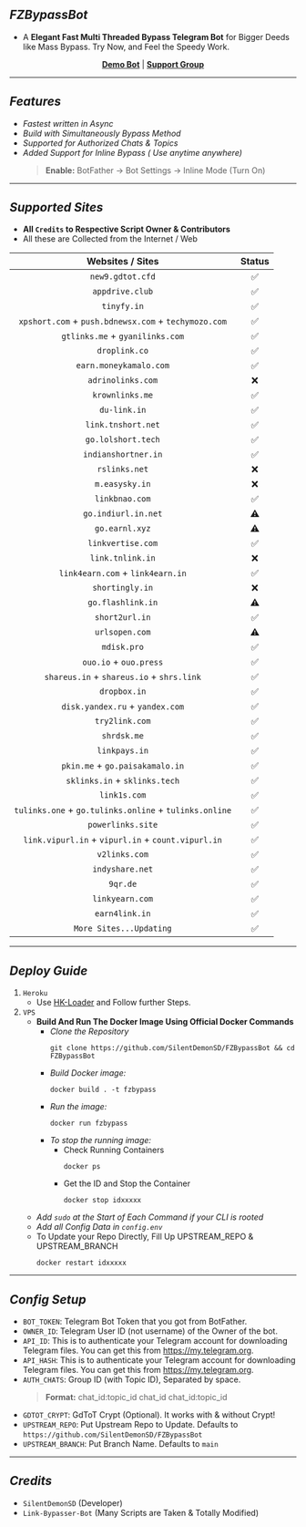 ## ***FZBypassBot***
- A **Elegant Fast Multi Threaded Bypass Telegram Bot** for Bigger Deeds like Mass Bypass. Try Now, and Feel the Speedy Work.

<div align=center>

[**Demo Bot**](https://t.me/FZBypassBot) | [**Support Group**](https://t.me/FXTorrentz)

</div>

---

## ***Features***
- _Fastest written in Async_
- _Build with Simultaneously Bypass Method_
- _Supported for Authorized Chats & Topics_
- _Added Support for Inline Bypass ( Use anytime anywhere)_
  > **Enable:** BotFather -> Bot Settings -> Inline Mode (Turn On)

---

## ***Supported Sites***
- **All `Credits` to Respective Script Owner & Contributors**
- All these are Collected from the Internet / Web

| __Websites / Sites__ | __Status__ |
|:--------------------:|:----------:|
|`new9.gdtot.cfd`|✅️|
|`appdrive.club`|✅️|
|`tinyfy.in`|✅️|
|`xpshort.com` + `push.bdnewsx.com` + `techymozo.com`|✅️|
|`gtlinks.me` + `gyanilinks.com`|✅️|
|`droplink.co`|✅️|
|`earn.moneykamalo.com`|✅️|
|`adrinolinks.com`|❌️|
|`krownlinks.me`|✅️|
|`du-link.in`|✅️|
|`link.tnshort.net`|✅️|
|`go.lolshort.tech`|✅️|
|`indianshortner.in`|✅️|
|`rslinks.net`|❌️|
|`m.easysky.in`|❌️|
|`linkbnao.com`|✅️|
|`go.indiurl.in.net`|⚠️|
|`go.earnl.xyz`|⚠️|
|`linkvertise.com`|✅️|
|`link.tnlink.in`|❌️|
|`link4earn.com` + `link4earn.in`|✅️|
|`shortingly.in`|❌️|️
|`go.flashlink.in`|⚠️|
|`short2url.in`|✅️|
|`urlsopen.com`|⚠️|
|`mdisk.pro`|✅️|
|`ouo.io` + `ouo.press`|✅️|
|`shareus.in` + `shareus.io` + `shrs.link`|✅️|
|`dropbox.in`|✅️|
|`disk.yandex.ru` + `yandex.com`|✅️|
|`try2link.com`|✅️|
|`shrdsk.me`|✅️|
|`linkpays.in`|✅️|
|`pkin.me` + `go.paisakamalo.in`|✅️|
|`sklinks.in` + `sklinks.tech`|✅️|
|`link1s.com`|✅️|
|`tulinks.one` + `go.tulinks.online` + `tulinks.online`|✅️|
|`powerlinks.site`|✅️|
|`link.vipurl.in` + `vipurl.in` + `count.vipurl.in`|✅️|
|`v2links.com`|✅️|
|`indyshare.net`|✅️|
|`9qr.de`|✅️|
|`linkyearn.com`|✅️|
|`earn4link.in`|✅️|
|`More Sites...Updating`|✅️|

---

## ***Deploy Guide***
1. `Heroku`
    - Use [HK-Loader](https://github.com/SilentDemonSD/HK-Loader) and Follow further Steps.
2. `VPS`
    - **Build And Run The Docker Image Using Official Docker Commands**
        - _Clone the Repository_
            ```
            git clone https://github.com/SilentDemonSD/FZBypassBot && cd FZBypassBot
            ```
        - _Build Docker image:_
            ```
            docker build . -t fzbypass
            ```
        - _Run the image:_
            ```
            docker run fzbypass
            ```
        - _To stop the running image:_
            - Check Running Containers
                ```
                docker ps
                ```
            - Get the ID and Stop the Container
                ```
                docker stop idxxxxx
                ```
    - _Add `sudo` at the Start of Each Command if your CLI is rooted_
    - _Add all Config Data in `config.env`_
    - To Update your Repo Directly, Fill Up UPSTREAM_REPO & UPSTREAM_BRANCH 
        ```
        docker restart idxxxxx
        ```

---

## ***Config Setup***
- `BOT_TOKEN`: Telegram Bot Token that you got from BotFather.
- `OWNER_ID`: Telegram User ID (not username) of the Owner of the bot.
- `API_ID`: This is to authenticate your Telegram account for downloading Telegram files. You can get this from https://my.telegram.org.
- `API_HASH`: This is to authenticate your Telegram account for downloading Telegram files. You can get this from https://my.telegram.org.
- `AUTH_CHATS`: Group ID (with Topic ID), Separated by space.
  > **Format:** chat_id:topic_id chat_id chat_id:topic_id
- `GDTOT_CRYPT`: GdToT Crypt (Optional). It works with & without Crypt!
- `UPSTREAM_REPO`: Put Upstream Repo to Update. Defaults to `https://github.com/SilentDemonSD/FZBypassBot`
- `UPSTREAM_BRANCH`: Put Branch Name. Defaults to `main`

---

## ***Credits***
- `SilentDemonSD` (Developer)
- `Link-Bypasser-Bot` (Many Scripts are Taken & Totally Modified)
